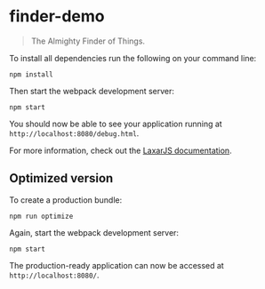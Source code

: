 # finder-demo

> The Almighty Finder of Things.

To install all dependencies run the following on your command line:

```console
npm install
```

Then start the webpack development server:

```console
npm start
```

You should now be able to see your application running at `http://localhost:8080/debug.html`.

For more information, check out the [LaxarJS documentation](https://laxarjs.org/docs/laxar-v2-latest/).


## Optimized version

To create a production bundle:

```console
npm run optimize
```

Again, start the webpack development server:

```console
npm start
```

The production-ready application can now be accessed at `http://localhost:8080/`.
